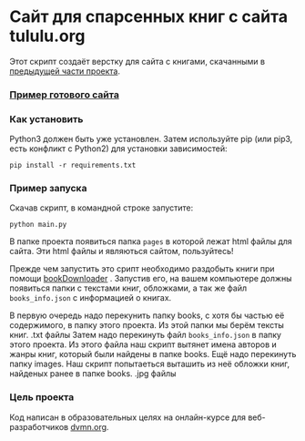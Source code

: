 # Сайт для спарсенных книг с сайта tululu.org

Этот скрипт создаёт верстку для сайта с книгами, скачанными в [предыдущей части проекта](https://github.com/killthebee/mini_flibusta).

### [Пример готового сайта](https://killthebee.github.io/mini_flibusta_part2/pages/index1.html)

### Как установить

Python3 должен быть уже установлен. Затем используйте pip (или pip3, есть конфликт с Python2) для установки зависимостей:
```
pip install -r requirements.txt
```
### Пример запуска
Скачав скрипт, в командной строке запустите:
```
python main.py
```
В папке проекта появиться папка `pages` в которой лежат html файлы для сайта. Эти html файлы и являються сайтом, пользуйтесь!

Прежде чем запустить это срипт необходимо раздобыть книги при помощи [bookDownloader](https://github.com/killthebee/mini_flibusta)
. Запустив его, на вашем компьютере должны появиться папки с текстами книг, обложками,
 а так же файл `books_info.json` с информацией о книгах. 
 
В первую очередь надо перекунить папку books, с хотя бы частью её содержимого, в папку этого проекта. Из этой папки мы берём тексты книг. .txt файлы
Затем надо перекинуть файл `books_info.json` в папку этого проекта. Из этого файла наш скрипт вытянет имена авторов и жанры книг, который были найдены в папке books.
Ещё надо перекинуть папку images. Наш скрипт попытаеться выташить из неё обложки книг, найденых ранее в папке books. .jpg файлы


### Цель проекта

Код написан в образовательных целях на онлайн-курсе для веб-разработчиков [dvmn.org](https://dvmn.org/).
